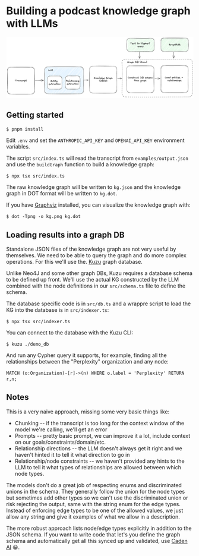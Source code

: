 # Building a podcast knowledge graph with LLMs

![Knowledge graph LLM flow](./docs/kg-llm-flow.png)

## Getting started

```shell
$ pnpm install
```

Edit `.env` and set the `ANTHROPIC_API_KEY` and `OPENAI_API_KEY` environment variables.

The script `src/index.ts` will read the transcript from `examples/output.json` and use the `buildGraph` function to build a knowledge graph:

```shell
$ npx tsx src/index.ts
```

The raw knowledge graph will be written to `kg.json` and the knowledge graph in DOT format will be written to `kg.dot`.

If you have [Graphviz](https://graphviz.org/) installed, you can visualize the knowledge graph with:

```shell
$ dot -Tpng -o kg.png kg.dot
```

## Loading results into a graph DB

Standalone JSON files of the knowledge graph are not very useful by themselves. We need to be able to query the graph and do more complex operations. For this we'll use the.
[Kuzu](https://kuzudb.com/) graph database.

Unlike Neo4J and some other graph DBs, Kuzu requires a database schema to be defined up front. We'll use the actual KG constructed by the LLM combined with the node definitions in our `src/schema.ts` file to define the schema.

The database specific code is in `src/db.ts` and a wrappre script to load the KG into the database is in `src/indexer.ts`:

```shell
$ npx tsx src/indexer.ts
```

You can connect to the database with the Kuzu CLI:

```shell
$ kuzu ./demo_db
```

And run any Cypher query it supports, for example, finding all the relationships between the "Perplexity" organization and any node:

```cypher
MATCH (o:Organization)-[r]->(n) WHERE o.label = 'Perplexity' RETURN r,n;
```

## Notes

This is a very naive approach, missing some very basic things like:

- Chunking -- if the transcript is too long for the context window of the model we're calling, we'll get an error
- Prompts -- pretty basic prompt, we can improve it a lot, include context on our goals/constraints/domain/etc.
- Relationship directions -- the LLM doesn't always get it right and we haven't hinted it to tell it what direction to go in
- Relationship/node constraints -- we haven't provided any hints to the LLM to tell it what types of relationships are allowed between which node types.

The models don't do a great job of respecting enums and discriminated unions in the schema. They generally follow the union for the node types but sometimes add other types so we can't use the discriminated union or risk rejecting the output, same with the string enum for the edge types. Instead of enforcing edge types to be one of the allowed values, we just allow any string and give it examples of what we allow in a description.

The more robust approach lists node/edge types explicitly in addition to the JSON schema. If you want to write code that let's you define the graph schema and automatically get all this synced up and validated, use [Caden AI](https://cadenai.com/) 😀.
